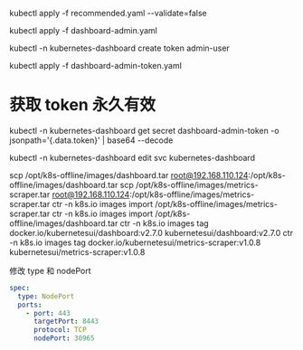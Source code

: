 kubectl apply -f recommended.yaml --validate=false

kubectl apply -f dashboard-admin.yaml

kubectl -n kubernetes-dashboard create token admin-user

kubectl apply -f dashboard-admin-token.yaml

# 获取 token 永久有效
kubectl -n kubernetes-dashboard get secret dashboard-admin-token -o jsonpath='{.data.token}' | base64 --decode

kubectl -n kubernetes-dashboard edit svc kubernetes-dashboard

scp /opt/k8s-offline/images/dashboard.tar root@192.168.110.124:/opt/k8s-offline/images/dashboard.tar
scp /opt/k8s-offline/images/metrics-scraper.tar root@192.168.110.124:/opt/k8s-offline/images/metrics-scraper.tar
ctr -n k8s.io images import /opt/k8s-offline/images/metrics-scraper.tar
ctr -n k8s.io images import /opt/k8s-offline/images/dashboard.tar
ctr -n k8s.io images tag docker.io/kubernetesui/dashboard:v2.7.0 kubernetesui/dashboard:v2.7.0
ctr -n k8s.io images tag docker.io/kubernetesui/metrics-scraper:v1.0.8 kubernetesui/metrics-scraper:v1.0.8

 修改 type 和 nodePort
```yaml
spec:
  type: NodePort
  ports:
    - port: 443
      targetPort: 8443
      protocol: TCP
      nodePort: 30965 
```
